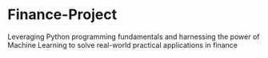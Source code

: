 # Finance-Project

Leveraging Python programming fundamentals and harnessing the power of Machine Learning to solve real-world practical applications in finance
